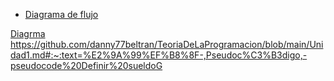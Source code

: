 - [Diagrama de flujo](#diagrama-de-flujo)


[Diagrma](https://github.com/danny77beltran/TeoriaDeLaProgramacion/blob/main/Unidad1.md#:~:text=%F0%9F%93%9A%20Algoritmos%2C%20Pseudoc%C3%B3digo%20y%20Diagrama%20de%20Flujo)
https://github.com/danny77beltran/TeoriaDeLaProgramacion/blob/main/Unidad1.md#:~:text=%E2%9A%99%EF%B8%8F-,Pseudoc%C3%B3digo,-pseudocode%20Definir%20sueldoG
